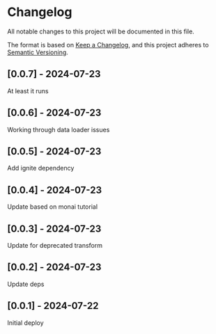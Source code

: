# Changelog
All notable changes to this project will be documented in this file.

The format is based on [Keep a Changelog](https://keepachangelog.com/en/1.0.0/),
and this project adheres to [Semantic Versioning](https://semver.org/spec/v2.0.0.html).

## [0.0.7] - 2024-07-23
At least it runs

## [0.0.6] - 2024-07-23
Working through data loader issues

## [0.0.5] - 2024-07-23
Add ignite dependency

## [0.0.4] - 2024-07-23
Update based on monai tutorial

## [0.0.3] - 2024-07-23
Update for deprecated transform

## [0.0.2] - 2024-07-23
Update deps

## [0.0.1] - 2024-07-22
Initial deploy
